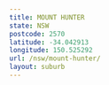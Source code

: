 ```yaml
---
title: MOUNT HUNTER
state: NSW
postcode: 2570
latitude: -34.042913
longitude: 150.525292
url: /nsw/mount-hunter/
layout: suburb
---
```

